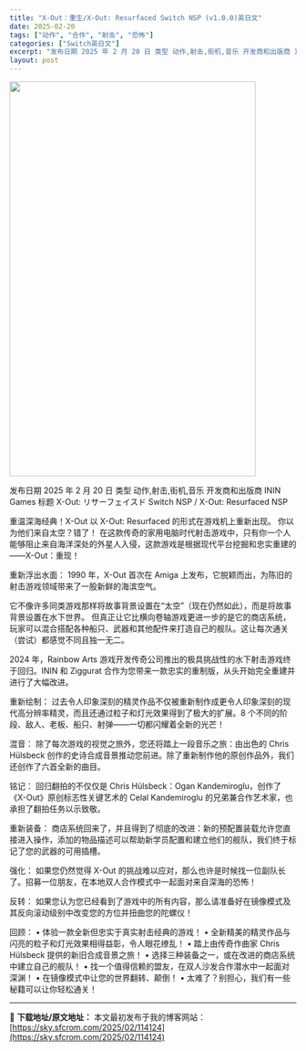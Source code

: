 ```yaml
---
title: "X-Out：重生/X-Out: Resurfaced Switch NSP (v1.0.0)英日文"
date: 2025-02-20
tags: ["动作", "合作", "射击", "恐怖"]
categories: ["Switch英日文"]
excerpt: "发布日期 2025 年 2 月 20 日 类型 动作,射击,街机,音乐 开发商和出版商 ININ Games 标题 X-Out: リサーフェイスド Switch NSP / X-Out: Resurfaced NSP 重温深海经典！X-Out 以 X-Out: Resurfaced 的形式在游戏机上&hellip;"
layout: post
---
```


<img class="aligncenter size-full wp-image-114119" src="https://sky.sfcrom.com/wp-content/uploads/2025/02/2025022002430292.webp" alt="" width="432" height="692" />

发布日期 2025 年 2 月 20 日
类型 动作,射击,街机,音乐
开发商和出版商 ININ Games
标题 X-Out: リサーフェイスド Switch NSP / X-Out: Resurfaced NSP

重温深海经典！X-Out 以 X-Out: Resurfaced 的形式在游戏机上重新出现。
你以为他们来自太空？错了！
在这款传奇的家用电脑时代射击游戏中，只有你一个人能够阻止来自海洋深处的外星人入侵，这款游戏是根据现代平台挖掘和忠实重建的——X-Out：重现！

重新浮出水面：
1990 年，X-Out 首次在 Amiga 上发布，它脱颖而出，为陈旧的射击游戏领域带来了一股新鲜的海滨空气。

它不像许多同类游戏那样将故事背景设置在“太空”（现在仍然如此），而是将故事背景设置在水下世界。
但真正让它比横向卷轴游戏更进一步的是它的商店系统，玩家可以混合搭配各种船只、武器和其他配件来打造自己的舰队。这让每次通关（尝试）都感觉不同且独一无二。

2024 年，Rainbow Arts 游戏开发传奇公司推出的极具挑战性的水下射击游戏终于回归。ININ
和 Ziggurat 合作为您带来一款忠实的重制版，从头开始完全重建并进行了大幅改进。

重新绘制：
过去令人印象深刻的精灵作品不仅被重新制作成更令人印象深刻的现代高分辨率精灵，而且还通过粒子和灯光效果得到了极大的扩展。8 个不同的阶段、敌人、老板、船只、射弹——一切都闪耀着全新的光芒！

混音：
除了每次游戏的视觉之旅外，您还将踏上一段音乐之旅：由出色的 Chris Hülsbeck 创作的史诗合成音景推动您前进。除了重新制作他的原创作品外，我们还创作了六首全新的曲目。

铭记：
回归翻拍的不仅仅是 Chris Hülsbeck：Ogan Kandemiroglu，创作了《X-Out》原创标志性关键艺术的 Celal Kandemiroglu 的兄弟兼合作艺术家，也承担了翻拍任务以示致敬。

重新装备：
商店系统回来了，并且得到了彻底的改进：新的预配置装载允许您直接进入操作，添加的物品描述可以帮助新学员配置和建立他们的舰队，我们终于标记了您的武器的可用插槽。

强化：
如果您仍然觉得 X-Out 的挑战难以应对，那么也许是时候找一位副队长了。招募一位朋友，在本地双人合作模式中一起面对来自深海的恐怖！

反转：
如果您认为您已经看到了游戏中的所有内容，那么请准备好在镜像模式及其反向滚动级别中改变您的方位并扭曲您的陀螺仪！

回顾：
• 体验一款全新但忠实于真实射击经典的游戏！
• 全新精美的精灵作品与闪亮的粒子和灯光效果相得益彰，令人眼花缭乱！
• 踏上由传奇作曲家 C​​hris Hülsbeck 提供的新旧合成音景之旅！
• 选择三种装备之一，或在改进的商店系统中建立自己的舰队！
• 找一个值得信赖的盟友，在双人沙发合作潜水中一起面对深渊！ •
在镜像模式中让您的世界翻转、颠倒！
• 太难了？别担心，我们有一些秘籍可以让你轻松通关！

---
📖 **下载地址/原文地址：** 本文最初发布于我的博客网站：[https://sky.sfcrom.com/2025/02/114124](https://sky.sfcrom.com/2025/02/114124)
